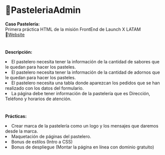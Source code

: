 # 🚀PasteleriaAdmin
<b>Caso Pastelería: </b><br>
Primera práctica HTML de la misión FrontEnd de Launch X LATAM<br>
🔗<a href="https://brenmir.github.io/PasteleriaAdmin/">Website</a>
#
<b>Descripción: </b><br>
<li> El pastelero necesita tener la información de la cantidad de sabores que le quedan para hacer los pasteles.</li>
<li> El pastelero necesita tener la información de la cantidad de adornos que le quedan para hacer los pasteles.</li>
<li> El pastelero necesita una tabla donde aparezcan los pedidos que se han realizado con los datos del formulario.</li>
<li> La página debe tener información de la pastelería que es Dirección, Teléfono y horarios de atención.</li>

#
<b>Prácticas:</b>
<li> Crear marca de la pastelería como un logo y los mensajes que daremos desde la marca.</li>
<li> Maquetación de páginas del pastelero.</li>
<li> Bonus de estilos (Intro a CSS)</li>
<li> Bonus de despliegue (Montar la página en línea con dominio gratuito)</li>

